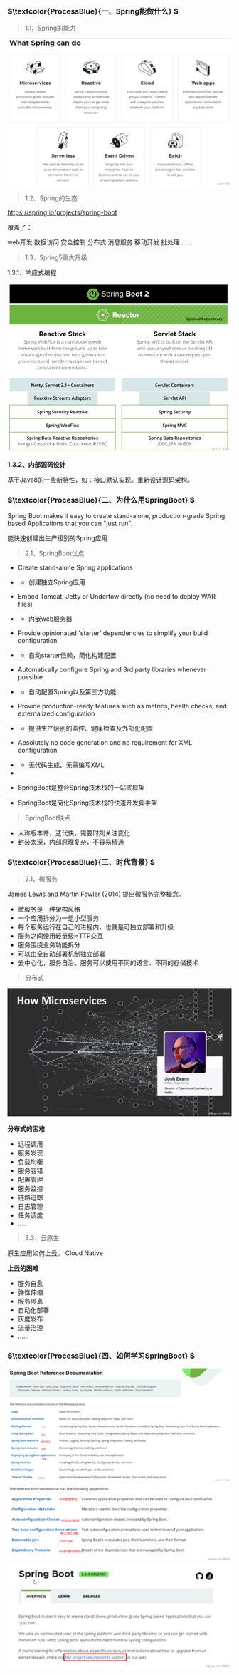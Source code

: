 ### $\textcolor{ProcessBlue}{一、Spring能做什么} $

>1.1、Spring的能力

<img src="./assets/image-20221130092628213.png" alt="image-20221130092628213" style="zoom: 50%;" />

>1.2、Spring的生态

https://spring.io/projects/spring-boot

覆盖了：

web开发		数据访问		安全控制		分布式		消息服务		移动开发	批处理		......

>1.3、Spring5重大升级

1.3.1、响应式编程

<img src="./assets/image-20221130092902893.png" alt="image-20221130092902893" style="zoom: 67%;" />

**1.3.2、内部源码设计**

基于Java8的一些新特性，如：接口默认实现。重新设计源码架构。

### $\textcolor{ProcessBlue}{二、为什么用SpringBoot} $

Spring Boot makes it easy to create stand-alone, production-grade Spring based Applications that you can "just run".

能快速创建出生产级别的Spring应用

>2.1、SpringBoot优点

- Create stand-alone Spring applications

- - 创建独立Spring应用

- Embed Tomcat, Jetty or Undertow directly (no need to deploy WAR files)

- - 内嵌web服务器

- Provide opinionated 'starter' dependencies to simplify your build configuration

- - 自动starter依赖，简化构建配置

- Automatically configure Spring and 3rd party libraries whenever possible

- - 自动配置Spring以及第三方功能

- Provide production-ready features such as metrics, health checks, and externalized configuration

- - 提供生产级别的监控、健康检查及外部化配置

- Absolutely no code generation and no requirement for XML configuration

- - 无代码生成、无需编写XML

- 

- SpringBoot是整合Spring技术栈的一站式框架

- SpringBoot是简化Spring技术栈的快速开发脚手架

>SpringBoot缺点

- 人称版本帝，迭代快，需要时刻关注变化
- 封装太深，内部原理复杂，不容易精通

### $\textcolor{ProcessBlue}{三、时代背景} $

>3.1、微服务

[James Lewis and Martin Fowler (2014)](https://martinfowler.com/articles/microservices.html)  提出微服务完整概念。

- 微服务是一种架构风格
- 一个应用拆分为一组小型服务
- 每个服务运行在自己的进程内，也就是可独立部署和升级
- 服务之间使用轻量级HTTP交互
- 服务围绕业务功能拆分
- 可以由全自动部署机制独立部署
- 去中心化，服务自治。服务可以使用不同的语言、不同的存储技术

>分布式

<img src="./assets/image-20221130092939496.png" alt="image-20221130092939496" style="zoom:67%;" />

**分布式的困难**

- 远程调用
- 服务发现
- 负载均衡
- 服务容错
- 配置管理
- 服务监控
- 链路追踪
- 日志管理
- 任务调度
- ......

> 3.3、云原生

原生应用如何上云。 Cloud Native

**上云的困难**

- 服务自愈
- 弹性伸缩
- 服务隔离
- 自动化部署
- 灰度发布
- 流量治理
- ......

### $\textcolor{ProcessBlue}{四、如何学习SpringBoot} $

<img src="./assets/image-20221130092958420.png" alt="image-20221130092958420" style="zoom: 50%;" />

<img src="./assets/image-20221130093009810.png" alt="image-20221130093009810" style="zoom:67%;" />

<img src="./assets/image-20221130093023202.png" alt="image-20221130093023202" style="zoom: 67%;" />